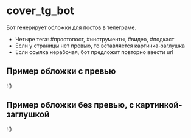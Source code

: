 # cover_tg_bot
Бот генерирует обложки для постов в телеграме.
- Четыре тега: #простопост, #инструменты, #видео, #подкаст
- Если у страницы нет превью, то вставляется картинка-заглушка
- Если ссылка нерабочая, бот предложит повторно ввести url


## Пример обложки с превью
!([](https://github.com/tttdddnet/cover_tg_bot/blob/main/tgbot1.png))




## Пример обложки без превью, с картинкой-заглушкой
!([](https://github.com/tttdddnet/cover_tg_bot/blob/main/tgbot2.png))
